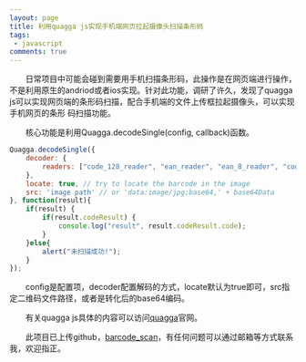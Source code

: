 ```yaml
---
layout: page
title: 利用quagga js实现手机端网页拉起摄像头扫描条形码
tags: 
 - javascript
comments: true
---
```

&emsp;&emsp;日常项目中可能会碰到需要用手机扫描条形码，此操作是在网页端进行操作，不是利用原生的andriod或者ios实现。针对此功能，调研了许久，发现了quagga js可以实现网页端的条形码扫描，配合手机端的文件上传框拉起摄像头，可以实现手机网页的条形
码扫描功能。

&emsp;&emsp;核心功能是利用Quagga.decodeSingle(config, callback)函数。

```javascript
Quagga.decodeSingle({
    decoder: {
        readers: ["code_128_reader", "ean_reader", "ean_8_reader", "code_39_reader", "code_39_vin_reader", "codabar_reader", "upc_reader", "upc_e_reader", "i2of5_reader", "2of5_reader", "code_93_reader"] // List of active readers
    },
    locate: true, // try to locate the barcode in the image
    src: 'image path' // or 'data:image/jpg;base64,' + base64Data
}, function(result){
    if(result) {
        if(result.codeResult) {
            console.log("result", result.codeResult.code);
        }
    }else{
        alert("未扫描成功!");
    }
});
```
&emsp;&emsp;config是配置项，decoder配置解码的方式，locate默认为true即可，src指定二维码文件路径，或者是转化后的base64编码。

&emsp;&emsp;有关quagga js具体的内容可以访问[quagga](https://serratus.github.io/quaggaJS)官网。

&emsp;&emsp;此项目已上传github，[barcode_scan](https://github.com/perfiffer/barcode_scan)，有任何问题可以通过邮箱等方式联系我，欢迎指正。

